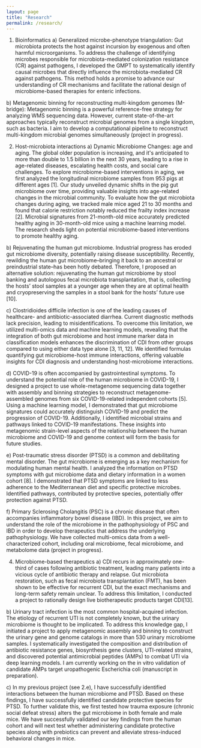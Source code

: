 ```yaml
---
layout: page
title: "Research"
permalink: /research/
---
```


  1.	Bioinformatics
   a)	Generalized microbe-phenotype triangulation: Gut microbiota protects the host against incursion by exogenous and often harmful microorganisms. To address the challenge of identifying microbes responsible for microbiota-mediated colonization resistance (CR)
      against pathogens, I developed the GMPT to systematically identify causal microbes that directly influence the microbiota-mediated CR against pathogens. This method holds a promise to advance our understanding of CR mechanisms and facilitate the rational 
      design of microbiome-based therapies for enteric infections.
    	
   b)	Metagenomic binning for reconstructing multi-kingdom genomes (M-bridge): Metagenomic binning is a powerful reference-free strategy for analyzing WMS sequencing data. However, current state-of-the-art approaches typically reconstruct microbial genomes from 
      a single kingdom, such as bacteria. I aim to develop a computational pipeline to reconstruct multi-kingdom microbial genomes simultaneously (project in progress).

  2.	Host-microbiota interactions
   a)	Dynamic Microbiome Changes: age and aging.  The global older population is increasing, and it's anticipated to more than double to 1.5 billion in the next 30 years, leading to a rise in age-related diseases, escalating health costs, and social care 
      challenges. To explore microbiome-based interventions in aging, we first analyzed the longitudinal microbiome samples from 953 pigs at different ages [1]. Our study unveiled dynamic shifts in the pig gut microbiome over time, providing valuable insights 
      into age-related changes in the microbial community. To evaluate how the gut microbiota changes during aging, we tracked male mice aged 21 to 30 months and found that calorie restriction notably reduced the frailty index increase [2]. Microbial signatures 
      from 21-month-old mice accurately predicted healthy aging in 30-month-old mice using a machine learning model. The research sheds light on potential microbiome-based interventions to promote healthy aging. 
   
   b)	Rejuvenating the human gut microbiome. Industrial progress has eroded gut microbiome diversity, potentially raising disease susceptibility. Recently, rewilding the human gut microbiome–bringing it back to an ancestral or preindustrial state–has been hotly 
      debated. Therefore, I proposed an alternative solution: rejuvenating the human gut microbiome by stool banking and autologous fecal microbiota transplantation, that is, collecting the hosts’ stool samples at a younger age when they are at optimal health 
      and cryopreserving the samples in a stool bank for the hosts’ future use [10].
      
   c)	Clostridioides difficile infection is one of the leading causes of healthcare- and antibiotic-associated diarrhea. Current diagnostic methods lack precision, leading to misidentifications. To overcome this limitation, we utilized multi-omics data and 
      machine learning models, revealing that the integration of both gut microbiome and host immune marker data in classification models enhances the discrimination of CDI from other groups compared to using either data type alone [3, 11, 12]. We identified 
      formulas quantifying gut microbiome-host immune interactions, offering valuable insights for CDI diagnosis and understanding host-microbiome interactions. 
   
   d)	COVID-19 is often accompanied by gastrointestinal symptoms. To understand the potential role of the human microbiome in COVID-19, I designed a project to use whole-metagenome sequencing data together with assembly and binning strategies to reconstruct 
      metagenome-assembled genomes from six COVID-19-related independent cohorts [5]. Using a machine learning model, I demonstrated that gut microbiome signatures could accurately distinguish COVID-19 and predict the progression of COVID-19. Additionally, I 
      identified microbial strains and pathways linked to COVID-19 manifestations. These insights into metagenomic strain-level aspects of the relationship between the human microbiome and COVID-19 and genome context will form the basis for future studies.
  
   e) Post-traumatic stress disorder (PTSD) is a common and debilitating mental disorder. The gut microbiome is emerging as a key mechanism for modulating human mental health. I analyzed the information on PTSD symptoms with gut microbiome data and dietary 
      information in a women cohort [8]. I demonstrated that PTSD symptoms are linked to less adherence to the Mediterranean diet and specific protective microbes. Identified pathways, contributed by protective species, potentially offer protection against PTSD. 
   
   f)	Primary Sclerosing Cholangitis (PSC) is a chronic disease that often accompanies inflammatory bowel disease (IBD). In this project, we aim to understand the role of the microbiome in the pathophysiology of PSC and IBD in order to develop therapeutics that 
      address the underlying pathophysiology. We have collected multi-omics data from a well-characterized cohort, including oral microbiome, fecal microbiome, and metabolome data (project in progress).

  4.	Microbiome-based therapeutics
   a)	CDI recurs in approximately one-third of cases following antibiotic treatment, leading many patients into a vicious cycle of antibiotic therapy and relapse. Gut microbiota restoration, such as fecal microbiota transplantation (FMT), has been shown to be 
      effective for recurrent CDI, but the exact mechanisms and long-term safety remain unclear. To address this limitation, I conducted a project to rationally design live biotherapeutic products target CDI[13].  
   
   b)	Urinary tract infection is the most common hospital-acquired infection. The etiology of recurrent UTI is not completely known, but the urinary microbiome is thought to be implicated. To address this knowledge gap, I initiated a project to apply metagenomic 
      assembly and binning to construct the urinary gene and genome catalogs in more than 530 urinary microbiome samples. I systematically investigated the composition and distribution of antibiotic resistance genes, biosynthesis gene clusters, UTI-related 
      strains, and discovered potential antimicrobial peptides (AMPs) to combat UTI via deep learning models. I am currently working on the in vitro validation of candidate AMPs target uropathogenic Escherichia coli (manuscript in preparation).  
   
   c)	In my previous project (see 2.e), I have successfully identified interactions between the human microbiome and PTSD. Based on these findings, I have successfully identified candidate protective species for PTSD. To further validate this, we first tested 
      how trauma exposure (chronic social defeat stress) alters the gut microbiome in both female and male mice. We have successfully validated our key findings from the human cohort and will next test whether administering candidate protective species along 
      with prebiotics can prevent and alleviate stress-induced behavioral changes in mice.
